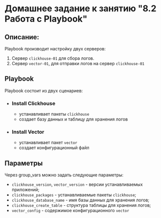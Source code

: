 # Домашнее задание к занятию "8.2 Работа с Playbook"

## Описание:

Playbook производит настройку двух серверов:

1. Сервер `clickhouse-01` для сбора логов.
2. Сервер `vector-01`, для отправки логов на сервер `clickhouse-01`

## Playbook

Playbook состоит из двух сценариев:


- ### Install Clickhouse

  - устанавливает пакеты `clickhouse`
  - создает базу данных и таблицу для хранения логов


- ### Install Vector

  - устанавливает пакет `vector`
  - создает конфигурационный файл


## Параметры

Через group_vars можно задать следующие параметры:
- `clickhouse_version`, `vector_version` - версии устанавливаемых приложений;
- `clickhouse_packages` - устанавливаемые пакеты `clickhouse`;
- `clickhouse_database_name` - имя базы данных для хранения логов;
- `clickhouse_create_table` - структура таблицы для хранения логов;
- `vector_config` - содержимое конфигурационного  `vector`
